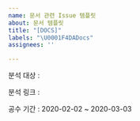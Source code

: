 ```yaml
---
name: 문서 관련 Issue 템플릿
about: 문서 템플릿
title: "[DOCS]"
labels: "\U0001F4DADocs"
assignees: ''

---
```


분석 대상 : 

분석 링크 : 

공수 기간 : 2020-02-02 ~ 2020-03-03

